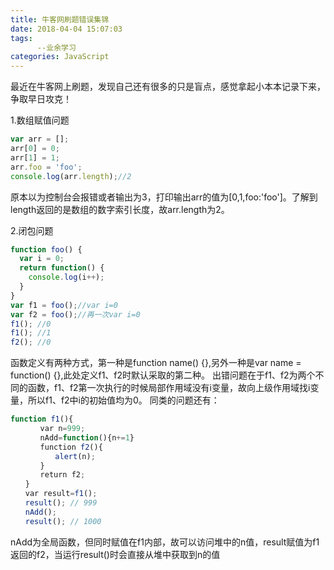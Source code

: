 ```yaml
---
title: 牛客网刷题错误集锦
date: 2018-04-04 15:07:03
tags: 
      --业余学习
categories: JavaScript
---
```

最近在牛客网上刷题，发现自己还有很多的只是盲点，感觉拿起小本本记录下来，争取早日攻克！
<!-- more -->
1.数组赋值问题
~~~js
var arr = [];
arr[0] = 0;
arr[1] = 1;
arr.foo = 'foo';
console.log(arr.length);//2
~~~
原本以为控制台会报错或者输出为3，打印输出arr的值为[0,1,foo:'foo']。了解到length返回的是数组的数字索引长度，故arr.length为2。

2.闭包问题
~~~js
function foo() {
  var i = 0;
  return function() {
    console.log(i++);
  }
}
var f1 = foo();//var i=0
var f2 = foo();//再一次var i=0
f1(); //0
f1(); //1
f2(); //0
~~~
函数定义有两种方式，第一种是function name() {},另外一种是var name = function() {},此处定义f1、f2时默认采取的第二种。
出错问题在于f1、f2为两个不同的函数，f1、f2第一次执行的时候局部作用域没有i变量，故向上级作用域找i变量，所以f1、f2中i的初始值均为0。
同类的问题还有：
~~~js
function f1(){
　　　　var n=999;
　　　　nAdd=function(){n+=1}
　　　　function f2(){
　　　　　　alert(n);
　　　　}
　　　　return f2;
　　}
　　var result=f1();
　　result(); // 999
　　nAdd();
　　result(); // 1000
~~~
nAdd为全局函数，但同时赋值在f1内部，故可以访问堆中的n值，result赋值为f1返回的f2，当运行result()时会直接从堆中获取到n的值